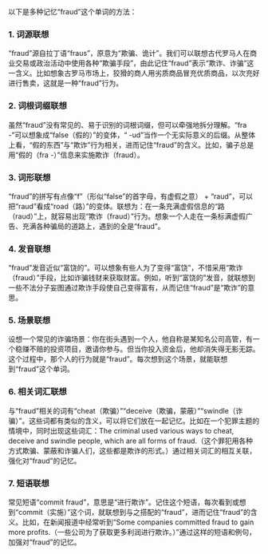 以下是多种记忆“fraud”这个单词的方法：

### 1. 词源联想
“fraud”源自拉丁语“fraus”，原意为“欺骗、诡计”。我们可以联想古代罗马人在商业交易或政治活动中使用各种“欺骗手段”，由此记住“fraud”表示“欺诈、诈骗”这一含义。比如想象古罗马市场上，狡猾的商人用劣质商品冒充优质商品，以次充好进行售卖，这就是一种“fraud”行为。

### 2. 词根词缀联想
虽然“fraud”没有常见的、易于识别的词根词缀，但可以牵强地拆分理解。“fra -”可以想象成“false（假的）”的变体，“ -ud”当作一个无实际意义的后缀。从整体上看，“假的东西”与“欺诈”行为相关，进而记住“fraud”的含义。比如，骗子总是用“假的（fra -）”信息来实施欺诈（fraud）。

### 3. 词形联想
“fraud”的拼写有点像“f”（形似“false”的首字母，有虚假之意） + “raud”，可以把“raud”看成“road（路）”的变体。联想为：在一条充满虚假信息的“路（raud）”上，就容易出现“欺诈（fraud）”行为。想象一个人走在一条标满虚假广告、充满各种骗局的道路上，遇到的全是“fraud”。

### 4. 发音联想
“fraud”发音近似“富饶的”。可以想象有些人为了变得“富饶”，不惜采用“欺诈（fraud）”手段，比如诈骗钱财来获取财富。例如，听到“富饶的”发音，就联想到一些不法分子妄图通过欺诈手段使自己变得富有，从而记住“fraud”是“欺诈”的意思。

### 5. 场景联想
设想一个常见的诈骗场景：你在街头遇到一个人，他自称是某知名公司高管，有一个稳赚不赔的投资项目，邀请你参与。但当你投入资金后，他却消失得无影无踪。这个过程中，那个人的行为就是“fraud”。每次想到这个场景，就能联想到“fraud”这个单词。

### 6. 相关词汇联想
与“fraud”相关的词有“cheat（欺骗）”“deceive（欺骗，蒙蔽）”“swindle（诈骗）”。这些词都有类似的含义，可以将它们放在一起记忆。比如在一个犯罪主题的情境中，同时出现这些词汇：The criminal used various ways to cheat, deceive and swindle people, which are all forms of fraud.（这个罪犯用各种方式欺骗、蒙蔽和诈骗人们，这些都是欺诈的形式。）通过相关词汇的相互关联，强化对“fraud”的记忆。

### 7. 短语联想
常见短语“commit fraud”，意思是“进行欺诈”。记住这个短语，每次看到或想到“commit（实施）”这个词，就联想到与之搭配的“fraud”，进而记住“fraud”的含义。比如，在新闻报道中经常听到“Some companies committed fraud to gain more profits.（一些公司为了获取更多利润进行欺诈。）”通过这样的短语和例句，加强对“fraud”的记忆。 